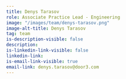 ```yaml
---
title: Denys Tarasov
role: Associate Practice Lead - Engineering
image: "/images/team/denys-tarasov.png"
image-alt-title: Denys Tarasov
tag: team
is-description-visible: false
description: 
is-linkedin-link-visible: false
linkedin-link: 
is-email-link-visible: true
email-link: denys.tarasov@door3.com
---
```


